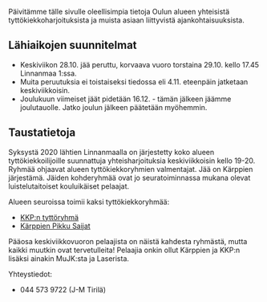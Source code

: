 Päivitämme tälle sivulle oleellisimpia tietoja Oulun alueen yhteisistä
tyttökiekkoharjoituksista ja muista asiaan liittyvistä ajankohtaisuuksista.

## Lähiaikojen suunnitelmat
 * Keskiviikon 28.10. jää peruttu, korvaava vuoro torstaina 29.10. kello 17.45
   Linnanmaa 1:ssa.
 * Muita peruutuksia ei toistaiseksi tiedossa eli 4.11. eteenpäin jatketaan
   keskiviikkoisin.
 * Joulukuun viimeiset jäät pidetään 16.12. - tämän jälkeen jäämme joulutauolle.
   Jatko joulun jälkeen päätetään myöhemmin.

## Taustatietoja

Syksystä 2020 lähtien Linnanmaalla on järjestetty koko alueen
tyttökiekkoilijoille suunnattuja yhteisharjoituksia keskiviikkoisin kello
19-20. Ryhmää ohjaavat alueen tyttökiekkoryhmien valmentajat.
Jää on Kärppien järjestämä. Jäiden kohderyhmää ovat jo
seuratoiminnassa mukana olevat luistelutaitoiset kouluikäiset pelaajat.

Alueen seuroissa toimii kaksi tyttökiekkoryhmää:

* [KKP:n tyttöryhmä](https://www.kkpjuniorit.fi/joukkueet/5220)
* [Kärppien Pikku Saijat](https://www.oulunkarpat46.fi/uutiset/7411/kiekkokoulu)

Pääosa keskiviikkovuoron pelaajista on näistä kahdesta ryhmästä, mutta kaikki
muutkin ovat tervetulleita! Pelaajia onkin ollut Kärppien ja KKP:n lisäksi ainakin
MuJK:sta ja Laserista.

Yhteystiedot:
 * 044 573 9722 (J-M Tirilä)
